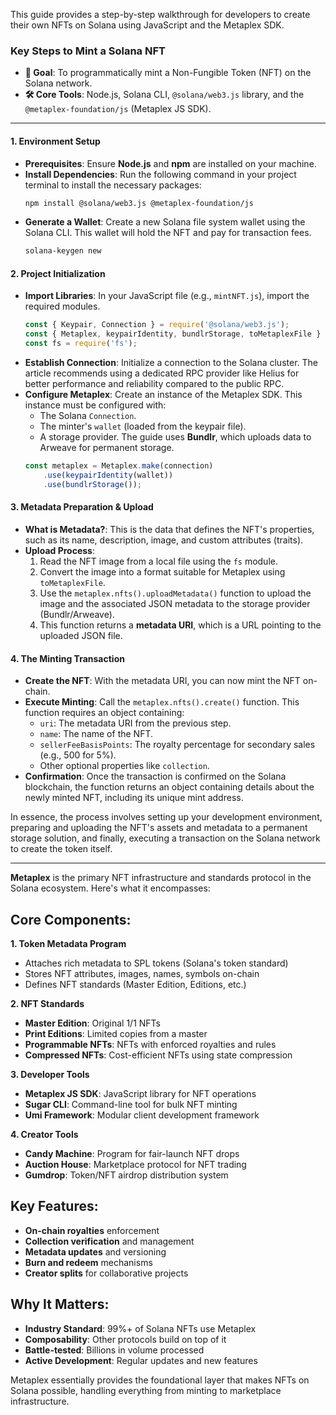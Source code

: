 

This guide provides a step-by-step walkthrough for developers to create their own NFTs on Solana using JavaScript and the Metaplex SDK.

### **Key Steps to Mint a Solana NFT**

*   **🎯 Goal**: To programmatically mint a Non-Fungible Token (NFT) on the Solana network.
*   **🛠️ Core Tools**: Node.js, Solana CLI, `@solana/web3.js` library, and the `@metaplex-foundation/js` (Metaplex JS SDK).

---

#### **1. Environment Setup**
*   **Prerequisites**: Ensure **Node.js** and **npm** are installed on your machine.
*   **Install Dependencies**: Run the following command in your project terminal to install the necessary packages:
    ```bash
    npm install @solana/web3.js @metaplex-foundation/js
    ```
*   **Generate a Wallet**: Create a new Solana file system wallet using the Solana CLI. This wallet will hold the NFT and pay for transaction fees.
    ```bash
    solana-keygen new
    ```

#### **2. Project Initialization**
*   **Import Libraries**: In your JavaScript file (e.g., `mintNFT.js`), import the required modules.
    ```javascript
    const { Keypair, Connection } = require('@solana/web3.js');
    const { Metaplex, keypairIdentity, bundlrStorage, toMetaplexFile } = require('@metaplex-foundation/js');
    const fs = require('fs');
    ```
*   **Establish Connection**: Initialize a connection to the Solana cluster. The article recommends using a dedicated RPC provider like Helius for better performance and reliability compared to the public RPC.
*   **Configure Metaplex**: Create an instance of the Metaplex SDK. This instance must be configured with:
    *   The Solana `Connection`.
    *   The minter's `wallet` (loaded from the keypair file).
    *   A storage provider. The guide uses **Bundlr**, which uploads data to Arweave for permanent storage.
    ```javascript
    const metaplex = Metaplex.make(connection)
        .use(keypairIdentity(wallet))
        .use(bundlrStorage());
    ```

#### **3. Metadata Preparation & Upload**
*   **What is Metadata?**: This is the data that defines the NFT's properties, such as its name, description, image, and custom attributes (traits).
*   **Upload Process**:
    1.  Read the NFT image from a local file using the `fs` module.
    2.  Convert the image into a format suitable for Metaplex using `toMetaplexFile`.
    3.  Use the `metaplex.nfts().uploadMetadata()` function to upload the image and the associated JSON metadata to the storage provider (Bundlr/Arweave).
    4.  This function returns a **metadata URI**, which is a URL pointing to the uploaded JSON file.

#### **4. The Minting Transaction**
*   **Create the NFT**: With the metadata URI, you can now mint the NFT on-chain.
*   **Execute Minting**: Call the `metaplex.nfts().create()` function. This function requires an object containing:
    *   `uri`: The metadata URI from the previous step.
    *   `name`: The name of the NFT.
    *   `sellerFeeBasisPoints`: The royalty percentage for secondary sales (e.g., 500 for 5%).
    *   Other optional properties like `collection`.
*   **Confirmation**: Once the transaction is confirmed on the Solana blockchain, the function returns an object containing details about the newly minted NFT, including its unique mint address.

In essence, the process involves setting up your development environment, preparing and uploading the NFT's assets and metadata to a permanent storage solution, and finally, executing a transaction on the Solana network to create the token itself.


---

**Metaplex** is the primary NFT infrastructure and standards protocol in the Solana ecosystem. Here's what it encompasses:

## Core Components:

**1. Token Metadata Program**
- Attaches rich metadata to SPL tokens (Solana's token standard)
- Stores NFT attributes, images, names, symbols on-chain
- Defines NFT standards (Master Edition, Editions, etc.)

**2. NFT Standards**
- **Master Edition**: Original 1/1 NFTs
- **Print Editions**: Limited copies from a master
- **Programmable NFTs**: NFTs with enforced royalties and rules
- **Compressed NFTs**: Cost-efficient NFTs using state compression

**3. Developer Tools**
- **Metaplex JS SDK**: JavaScript library for NFT operations
- **Sugar CLI**: Command-line tool for bulk NFT minting
- **Umi Framework**: Modular client development framework

**4. Creator Tools**
- **Candy Machine**: Program for fair-launch NFT drops
- **Auction House**: Marketplace protocol for NFT trading
- **Gumdrop**: Token/NFT airdrop distribution system

## Key Features:
- **On-chain royalties** enforcement
- **Collection verification** and management
- **Metadata updates** and versioning
- **Burn and redeem** mechanisms
- **Creator splits** for collaborative projects

## Why It Matters:
- **Industry Standard**: 99%+ of Solana NFTs use Metaplex
- **Composability**: Other protocols build on top of it
- **Battle-tested**: Billions in volume processed
- **Active Development**: Regular updates and new features

Metaplex essentially provides the foundational layer that makes NFTs on Solana possible, handling everything from minting to marketplace infrastructure.